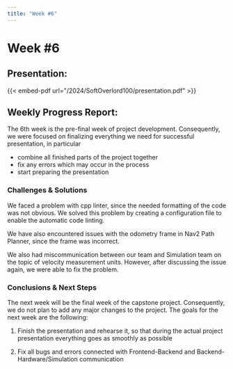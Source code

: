 ```yaml
---
title: "Week #6"
---
```


# **Week #6**

## **Presentation**:

{{< embed-pdf url="/2024/SoftOverlord100/presentation.pdf" >}}

## **Weekly Progress Report**:

The 6th week is the pre-final week of project development. Consequently, we were focused on finalizing everything we need for successful presentation, in particular
- combine all finished parts of the project together
- fix any errors which may occur in the process
- start preparing the presentation


### **Challenges & Solutions**

We faced a problem with cpp linter, since the needed formatting of the code was not obvious. We solved this problem by creating a configuration file to enable the automatic code linting.

We have also encountered issues with the odometry frame in Nav2 Path Planner, since the frame was incorrect. 

We also had miscommunication between our team and Simulation team on the topic of velocity measurement units. However, after discussing the issue again, we were able to fix the problem.


### **Conclusions & Next Steps**

The next week will be the final week of the capstone project. Consequently, we do not plan to add any major changes to the project. The goals for the next week are the following:

1. Finish the presentation and rehearse it, so that during the actual project presentation everything goes as smoothly as possible

2. Fix all bugs and errors connected with Frontend-Backend and Backend-Hardware/Simulation communication
